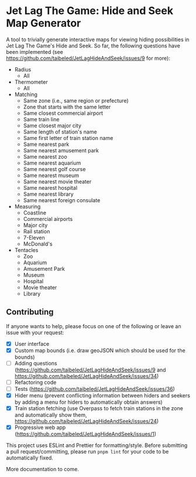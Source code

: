 # Jet Lag The Game: Hide and Seek Map Generator

A tool to trivially generate interactive maps for viewing hiding possibilities in Jet Lag The Game's Hide and Seek. So far, the following questions have been implemented (see https://github.com/taibeled/JetLagHideAndSeek/issues/9 for more):

- Radius
  - All
- Thermometer
  - All
- Matching
  - Same zone (i.e., same region or prefecture)
  - Zone that starts with the same letter
  - Same closest commercial airport
  - Same train line
  - Same closest major city
  - Same length of station's name
  - Same first letter of train station name
  - Same nearest park
  - Same nearest amusement park
  - Same nearest zoo
  - Same nearest aquarium
  - Same nearest golf course
  - Same nearest museum
  - Same nearest movie theater
  - Same nearest hospital
  - Same nearest library
  - Same nearest foreign consulate
- Measuring
  - Coastline
  - Commercial airports
  - Major city
  - Rail station
  - 7-Eleven
  - McDonald's
- Tentacles
  - Zoo
  - Aquarium
  - Amusement Park
  - Museum
  - Hospital
  - Movie theater
  - Library

## Contributing

If anyone wants to help, please focus on one of the following or leave an issue with your request:

- [x] User interface
- [x] Custom map bounds (i.e. draw geoJSON which should be used for the bounds)
- [ ] Adding questions (https://github.com/taibeled/JetLagHideAndSeek/issues/9 and https://github.com/taibeled/JetLagHideAndSeek/issues/34)
- [ ] Refactoring code
- [ ] Tests (https://github.com/taibeled/JetLagHideAndSeek/issues/36)
- [x] Hider menu (prevent conflicting information between hiders and seekers by adding a menu for hiders to automatically obtain answers)
- [x] Train station fetching (use Overpass to fetch train stations in the zone and automatically show them, https://github.com/taibeled/JetLagHideAndSeek/issues/24)
- [x] Progressive web app (https://github.com/taibeled/JetLagHideAndSeek/issues/1)

This project uses ESLint and Prettier for formatting/style. Before submitting a pull request/committing, please run `pnpm lint` for your code to be automatically fixed.

More documentation to come.
